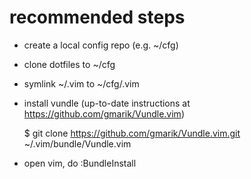 recommended steps
==================
* create a local config repo (e.g. ~/cfg)
* clone dotfiles to ~/cfg
* symlink ~/.vim to ~/cfg/.vim
* install vundle (up-to-date instructions at https://github.com/gmarik/Vundle.vim)

    $ git clone https://github.com/gmarik/Vundle.vim.git ~/.vim/bundle/Vundle.vim

* open vim, do :BundleInstall
